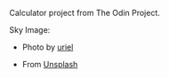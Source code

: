 Calculator project from The Odin Project.

Sky Image:

- Photo by [uriel](https://unsplash.com/@xaze?utm_content=creditCopyText&utm_medium=referral&utm_source=unsplash)

- From [Unsplash](https://unsplash.com/photos/blue-sky-with-white-clouds-xtgONQzGgOE?utm_content=creditCopyText&utm_medium=referral&utm_source=unsplash)


